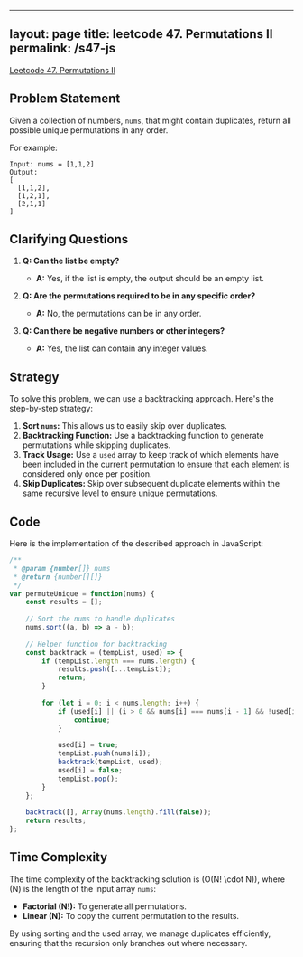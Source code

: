 
---
layout: page
title: leetcode 47. Permutations II
permalink: /s47-js
---
[Leetcode 47. Permutations II](https://algoadvance.github.io/algoadvance/l47)
## Problem Statement

Given a collection of numbers, `nums`, that might contain duplicates, return all possible unique permutations in any order.

For example:
```plaintext
Input: nums = [1,1,2]
Output:
[
  [1,1,2],
  [1,2,1],
  [2,1,1]
]
```

## Clarifying Questions
1. **Q: Can the list be empty?**
   - **A:** Yes, if the list is empty, the output should be an empty list.

2. **Q: Are the permutations required to be in any specific order?**
   - **A:** No, the permutations can be in any order.

3. **Q: Can there be negative numbers or other integers?**
   - **A:** Yes, the list can contain any integer values.

## Strategy
To solve this problem, we can use a backtracking approach. Here's the step-by-step strategy:

1. **Sort `nums`:** This allows us to easily skip over duplicates.
2. **Backtracking Function:** Use a backtracking function to generate permutations while skipping duplicates.
3. **Track Usage:** Use a `used` array to keep track of which elements have been included in the current permutation to ensure that each element is considered only once per position.
4. **Skip Duplicates:** Skip over subsequent duplicate elements within the same recursive level to ensure unique permutations.

## Code
Here is the implementation of the described approach in JavaScript:

```javascript
/**
 * @param {number[]} nums
 * @return {number[][]}
 */
var permuteUnique = function(nums) {
    const results = [];
    
    // Sort the nums to handle duplicates
    nums.sort((a, b) => a - b);
    
    // Helper function for backtracking
    const backtrack = (tempList, used) => {
        if (tempList.length === nums.length) {
            results.push([...tempList]);
            return;
        }
        
        for (let i = 0; i < nums.length; i++) {
            if (used[i] || (i > 0 && nums[i] === nums[i - 1] && !used[i - 1])) {
                continue;
            }
            
            used[i] = true;
            tempList.push(nums[i]);
            backtrack(tempList, used);
            used[i] = false;
            tempList.pop();
        }
    };
    
    backtrack([], Array(nums.length).fill(false));
    return results;
};
```

## Time Complexity
The time complexity of the backtracking solution is \(O(N! \cdot N)\), where \(N\) is the length of the input array `nums`:
- **Factorial \(N!\):** To generate all permutations.
- **Linear \(N\):** To copy the current permutation to the results.

By using sorting and the used array, we manage duplicates efficiently, ensuring that the recursion only branches out where necessary.